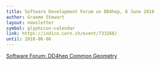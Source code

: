 ```yaml
---
title: Software Development Forum on DD4hep, 6 June 2018
author: Graeme Stewart
layout: newsletter
symbol: glyphicon-calendar
link: https://indico.cern.ch/event/733268/
until: 2018-06-06
---
```


[Software Forum: DD4hep Common Geometry](https://indico.cern.ch/event/733268/)
